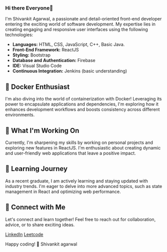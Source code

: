 ### Hi there Everyone👋


I'm Shivankit Agarwal, a passionate and detail-oriented front-end developer entering the exciting world of software development. My expertise lies in creating engaging and responsive user interfaces using the following technologies:

- **Languages:** HTML, CSS, JavaScript, C++, Basic Java.
- **Front-End Framework:** ReactJS
- **Styling:** Bootstrap
- **Database and Authentication:** Firebase
- **IDE:** Visual Studio Code
- **Continuous Integration:** Jenkins (basic understanding)

## 🐳 Docker Enthusiast

I'm also diving into the world of containerization with Docker! Leveraging its power to encapsulate applications and dependencies, I'm exploring how it enhances development workflows and boosts consistency across different environments.


## 🚀 What I'm Working On

Currently, I'm sharpening my skills by working on personal projects and exploring new features in ReactJS. I'm enthusiastic about creating dynamic and user-friendly web applications that leave a positive impact.

## 🌱 Learning Journey

As a recent graduate, I am actively learning and staying updated with industry trends. I'm eager to delve into more advanced topics, such as state management in React and optimizing web performance.

## 🔗 Connect with Me

Let's connect and learn together! Feel free to reach out for collaboration, advice, or to share exciting ideas.

[LinkedIn](https://www.linkedin.com/in/shivankit-agarwal)
[Leetcode](https://leetcode.com/_SHIV_ANKIT_/)


Happy coding! 🚀
Shivankit agarwal

